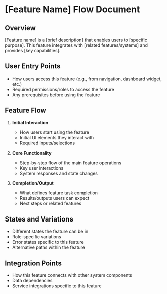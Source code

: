 # [Feature Name] Flow Document

## Overview
[Feature name] is a [brief description] that enables users to [specific purpose]. This feature integrates with [related features/systems] and provides [key capabilities].

## User Entry Points
- How users access this feature (e.g., from navigation, dashboard widget, etc.)
- Required permissions/roles to access the feature
- Any prerequisites before using the feature

## Feature Flow
1. **Initial Interaction**
   - How users start using the feature
   - Initial UI elements they interact with
   - Required inputs/selections

2. **Core Functionality**
   - Step-by-step flow of the main feature operations
   - Key user interactions
   - System responses and state changes

3. **Completion/Output**
   - What defines feature task completion
   - Results/outputs users can expect
   - Next steps or related features

## States and Variations
- Different states the feature can be in
- Role-specific variations
- Error states specific to this feature
- Alternative paths within the feature

## Integration Points
- How this feature connects with other system components
- Data dependencies
- Service integrations specific to this feature
